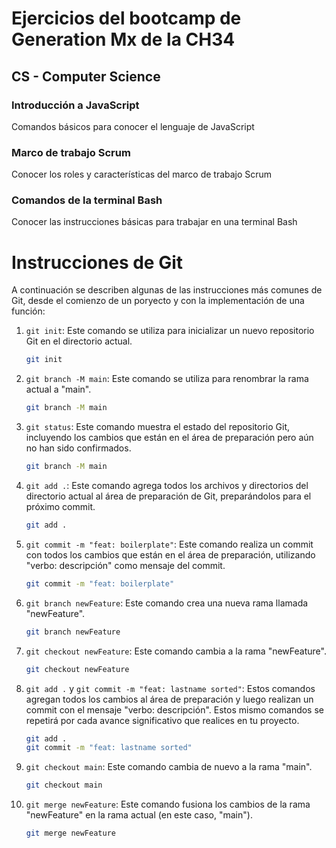 # Ejercicios del bootcamp de Generation Mx de la CH34

## CS - Computer Science

### Introducción a JavaScript
Comandos básicos para conocer el lenguaje de JavaScript
### Marco de trabajo Scrum
Conocer los roles y características del marco de trabajo Scrum
### Comandos de la terminal Bash
Conocer las instrucciones básicas para trabajar en una terminal Bash

# Instrucciones de Git

A continuación se describen algunas de las instrucciones más comunes de Git, desde el comienzo de un poryecto y con la implementación de una función:

1. `git init`: Este comando se utiliza para inicializar un nuevo repositorio Git en el directorio actual.

    ```bash
    git init
    ```

2. `git branch -M main`: Este comando se utiliza para renombrar la rama actual a "main".

    ```bash
    git branch -M main
    ```

3. `git status`: Este comando muestra el estado del repositorio Git, incluyendo los cambios que están en el área de preparación pero aún no han sido confirmados.

    ```bash
    git branch -M main
    ```

4. `git add .`: Este comando agrega todos los archivos y directorios del directorio actual al área de preparación de Git, preparándolos para el próximo commit.

    ```bash
    git add .
    ```

5. `git commit -m "feat: boilerplate"`: Este comando realiza un commit con todos los cambios que están en el área de preparación, utilizando "verbo: descripción" como mensaje del commit.

    ```bash
    git commit -m "feat: boilerplate"
    ```

6. `git branch newFeature`: Este comando crea una nueva rama llamada "newFeature".

    ```bash
    git branch newFeature
    ```

7. `git checkout newFeature`: Este comando cambia a la rama "newFeature".

    ```bash
    git checkout newFeature
    ```

8. `git add .` y `git commit -m "feat: lastname sorted"`: Estos comandos agregan todos los cambios al área de preparación y luego realizan un commit con el mensaje "verbo: descripción". Estos mismo comandos se repetirá por cada avance significativo que realices en tu proyecto.

    ```bash
    git add .
    git commit -m "feat: lastname sorted"
    ```

9. `git checkout main`: Este comando cambia de nuevo a la rama "main".

    ```bash
    git checkout main
    ```

10. `git merge newFeature`: Este comando fusiona los cambios de la rama "newFeature" en la rama actual (en este caso, "main").

    ```bash
    git merge newFeature
    ```
